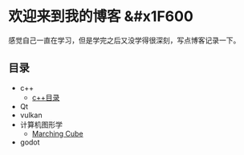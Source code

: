 # 欢迎来到我的博客 &#x1F600
感觉自己一直在学习，但是学完之后又没学得很深刻，写点博客记录一下。
## 目录
- c++
    - [c++目录](c++/0目录.md)
- Qt
- vulkan
- 计算机图形学
    -  [Marching Cube](ComputerGraphics/MarchingCube.md)
- godot